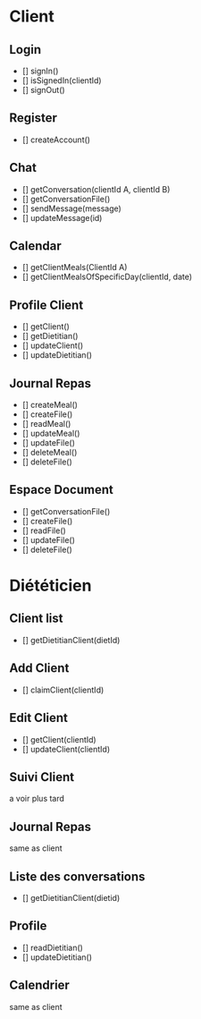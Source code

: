 # Client

## Login

- [] signIn()
- [] isSignedIn(clientId)
- [] signOut()

## Register

- [] createAccount()

## Chat

- [] getConversation(clientId A, clientId B)
- [] getConversationFile()
- [] sendMessage(message)
- [] updateMessage(id)

## Calendar

- [] getClientMeals(ClientId A)
- [] getClientMealsOfSpecificDay(clientId, date)

## Profile Client

- [] getClient()
- [] getDietitian()
- [] updateClient()
- [] updateDietitian()

## Journal Repas

- [] createMeal()
- [] createFile()
- [] readMeal()
- [] updateMeal()
- [] updateFile()
- [] deleteMeal()
- [] deleteFile()

## Espace Document

- [] getConversationFile()
- [] createFile()
- [] readFile()
- [] updateFile()
- [] deleteFile()

# Diététicien

## Client list

- [] getDietitianClient(dietId)

## Add Client

- [] claimClient(clientId)

## Edit Client

- [] getClient(clientId)
- [] updateClient(clientId)

## Suivi Client

a voir plus tard

## Journal Repas

same as client

## Liste des conversations

- [] getDietitianClient(dietid)

## Profile

- [] readDietitian()
- [] updateDietitian()

## Calendrier

same as client
